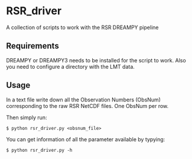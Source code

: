 # RSR_driver
A collection of scripts to work with the RSR DREAMPY pipeline

## Requirements
DREAMPY or DREAMPY3 needs to be installed for the script to work. Also you need to configure a directory with the LMT data.

## Usage

In a text file write down all the Observation Numbers (ObsNum) corresponding to the raw RSR NetCDF files. One ObsNum per row.

Then simply run: 
```
$ python rsr_driver.py <obsnum_file>
```

You can get information of all the parameter available by typying:
```
$ python rsr_driver.py -h
```
